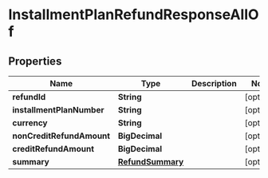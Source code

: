 

# InstallmentPlanRefundResponseAllOf


## Properties

| Name | Type | Description | Notes |
|------------ | ------------- | ------------- | -------------|
|**refundId** | **String** |  |  [optional] |
|**installmentPlanNumber** | **String** |  |  [optional] |
|**currency** | **String** |  |  [optional] |
|**nonCreditRefundAmount** | **BigDecimal** |  |  [optional] |
|**creditRefundAmount** | **BigDecimal** |  |  [optional] |
|**summary** | [**RefundSummary**](RefundSummary.md) |  |  [optional] |



